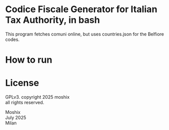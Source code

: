 # Codice Fiscale Generator for Italian Tax Authority, in bash

This program fetches comuni online, but uses countries.json for the Belfiore codes. 

# How to run



# License
GPLv3. copyright 2025 moshix  
all rights reserved.   

Moshix  
July 2025  
Milan
